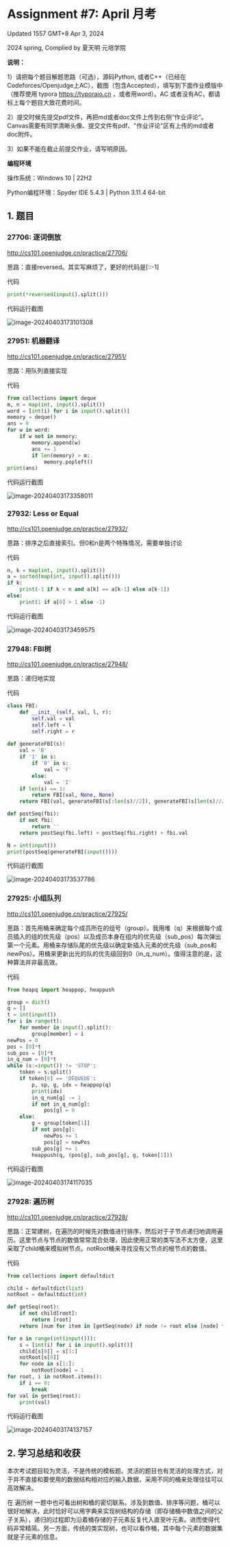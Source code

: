 # Assignment #7: April 月考

Updated 1557 GMT+8 Apr 3, 2024

2024 spring, Complied by 夏天明 元培学院



**说明：**

1）请把每个题目解题思路（可选），源码Python, 或者C++（已经在Codeforces/Openjudge上AC），截图（包含Accepted），填写到下面作业模版中（推荐使用 typora https://typoraio.cn ，或者用word）。AC 或者没有AC，都请标上每个题目大致花费时间。

2）提交时候先提交pdf文件，再把md或者doc文件上传到右侧“作业评论”。Canvas需要有同学清晰头像、提交文件有pdf、"作业评论"区有上传的md或者doc附件。

3）如果不能在截止前提交作业，请写明原因。



**编程环境**


操作系统：Windows 10 | 22H2

Python编程环境：Spyder IDE 5.4.3 | Python 3.11.4 64-bit




## 1. 题目

### 27706: 逐词倒放

http://cs101.openjudge.cn/practice/27706/



思路：直接reversed。其实写麻烦了，更好的代码是[::-1]



代码

```python
print(*reversed(input().split()))
```



代码运行截图 

![image-20240403173101308](https://raw.githubusercontent.com/Bright-Summer/homework_picture_bed/main/img/image-20240403173101308.png)



### 27951: 机器翻译

http://cs101.openjudge.cn/practice/27951/



思路：用队列直接实现



代码

```python
from collections import deque
m, n = map(int, input().split())
word = [int(i) for i in input().split()]
memory = deque()
ans = 0
for w in word:
    if w not in memory:
        memory.append(w)
        ans += 1
        if len(memory) > m:
            memory.popleft()
print(ans)
```



代码运行截图 

![image-20240403173358011](https://raw.githubusercontent.com/Bright-Summer/homework_picture_bed/main/img/image-20240403173358011.png)



### 27932: Less or Equal

http://cs101.openjudge.cn/practice/27932/



思路：排序之后直接索引。但0和n是两个特殊情况，需要单独讨论



代码

```python
n, k = map(int, input().split())
a = sorted(map(int, input().split()))
if k:
    print(-1 if k < n and a[k] == a[k-1] else a[k-1])
else:
    print(1 if a[0] > 1 else -1)
```



代码运行截图 

![image-20240403173459575](https://raw.githubusercontent.com/Bright-Summer/homework_picture_bed/main/img/image-20240403173459575.png)



### 27948: FBI树

http://cs101.openjudge.cn/practice/27948/



思路：递归地实现



代码

```python
class FBI:
    def __init__(self, val, l, r):
        self.val = val
        self.left = l
        self.right = r
    
def generateFBI(s):
    val = 'B'
    if '1' in s:
        if '0' in s:
            val = 'F' 
        else:
            val = 'I'
    if len(s) == 1:
        return FBI(val, None, None)
    return FBI(val, generateFBI(s[:len(s)//2]), generateFBI(s[len(s)//2:]))

def postSeq(fbi):
    if not fbi:
        return ''
    return postSeq(fbi.left) + postSeq(fbi.right) + fbi.val

N = int(input())
print(postSeq(generateFBI(input())))
```



代码运行截图 

![image-20240403173537786](https://raw.githubusercontent.com/Bright-Summer/homework_picture_bed/main/img/image-20240403173537786.png)



### 27925: 小组队列

http://cs101.openjudge.cn/practice/27925/



思路：首先用桶来确定每个成员所在的组号（group）。我用堆（q）来根据每个成员插入的组的优先级（pos）以及成员本身在组内的优先级（sub_pos）每次弹出第一个元素。用桶来存储队尾的优先级以确定新插入元素的优先级（sub_pos和newPos）。用桶来更新出光的队的优先级回到0（in_q_num）。值得注意的是，这种算法并非最高效。



代码

```python
from heapq import heappop, heappush

group = dict()
q = []
t = int(input())
for i in range(t):
    for member in input().split():
        group[member] = i
newPos = 0
pos = [0]*t
sub_pos = [0]*t
in_q_num = [0]*t
while (s:=input()) != 'STOP':
    token = s.split()
    if token[0] == 'DEQUEUE':
        p, sp, g, idx = heappop(q)
        print(idx)
        in_q_num[g] -= 1
        if not in_q_num[g]:
            pos[g] = 0
    else:
        g = group[token[1]]
        if not pos[g]:
            newPos += 1
            pos[g] = newPos
        sub_pos[g] += 1
        heappush(q, (pos[g], sub_pos[g], g, token[1]))
```



代码运行截图 

![image-20240403174117035](https://raw.githubusercontent.com/Bright-Summer/homework_picture_bed/main/img/image-20240403174117035.png)



### 27928: 遍历树

http://cs101.openjudge.cn/practice/27928/



思路：正常建树，在遍历的时候先对数值进行排序，然后对于子节点递归地调用遍历。这里节点与节点的数值常常混合处理，因此使用正常的类写法不太方便，这里采取了child桶来模拟树节点。notRoot桶来寻找没有父节点的根节点的数值。



代码

```python
from collections import defaultdict

child = defaultdict(list)
notRoot = defaultdict(int)

def getSeq(root):
    if not child[root]:
        return [root]
    return [num for item in [getSeq(node) if node != root else [node] for node in sorted([root] + child[root])] for num in item]

for o in range(int(input())):
    s = [int(i) for i in input().split()]
    child[s[0]] = s[1:]
    notRoot[s[0]]
    for node in s[1:]:
        notRoot[node] = 1
for root, i in notRoot.items():
    if i == 0:
        break
for val in getSeq(root):
    print(val)
```



代码运行截图 

![image-20240403174137157](https://raw.githubusercontent.com/Bright-Summer/homework_picture_bed/main/img/image-20240403174137157.png)



## 2. 学习总结和收获

本次考试题目较为灵活，不是传统的模板题。灵活的题目也有灵活的处理方式，对于并不直接和要使用的数据结构相对应的输入数据，采用不同的桶来处理往往可以高效解决。

在 遍历树 一题中也可看出树和桶的密切联系。涉及到数值、排序等问题，桶可以很好地解决，此时恰好可以用字典来实现树结构的存储（即存储桶中数值之间的父子关系），递归的过程即为沿着桶存储的子元素反复代入直至叶元素。进而使得代码非常精简。另一方面，传统的类实现树，也可以看作桶，其中每个元素的数据集就是子元素的信息。
